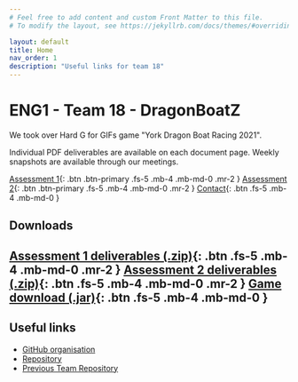 ```yaml
---
# Feel free to add content and custom Front Matter to this file.
# To modify the layout, see https://jekyllrb.com/docs/themes/#overriding-theme-defaults

layout: default
title: Home
nav_order: 1
description: "Useful links for team 18"
---
```


# ENG1 - Team 18 - DragonBoatZ

We took over Hard G for GIFs game "York Dragon Boat Racing 2021".

Individual PDF deliverables are available on each document page. Weekly snapshots are available through our meetings.

[Assessment 1](assessment1){: .btn .btn-primary .fs-5 .mb-4 .mb-md-0 .mr-2 } [Assessment 2](assessment2){: .btn .btn-primary .fs-5 .mb-4 .mb-md-0 .mr-2 } [Contact](contact){: .btn .fs-5 .mb-4 .mb-md-0 }

## Downloads

[Assessment 1 deliverables (.zip)](https://hardgforgifs.github.io/assets/deliverables/combined.zip){: .btn .fs-5 .mb-4 .mb-md-0 .mr-2 } [Assessment 2 deliverables (.zip)](https://github.com/Dragon-Boat-Z/Assessment2/raw/website/docs/assets/assessment2/deliverables/Team18.zip){: .btn .fs-5 .mb-4 .mb-md-0 .mr-2 } [Game download (.jar)](https://github.com/Dragon-Boat-Z/Assessment2/releases/download/v1.2.2/DragonBoat.v1.2.2.jar){: .btn .fs-5 .mb-4 .mb-md-0 }
---

## Useful links

- [GitHub organisation](https://github.com/Dragon-Boat-Z)
- [Repository](https://github.com/Dragon-Boat-Z/Assessment2)
- [Previous Team Repository](https://github.com/hardgforgifs/game)



